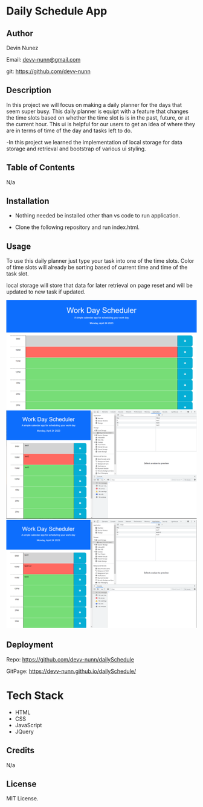 # Daily Schedule App

## Author

Devin Nunez

Email: devv-nunn@gmail.com

git: https://github.com/devv-nunn

## Description

In this project we will focus on making a daily planner for the days that seem super busy. This daily planner is equipt with a feature that changes the time slots based on whether the time slot is is in the past, future, or at the current hour. This ui is helpful for our users to get an idea of where they are in terms of time of the day and tasks left to do. 

-In this project we learned the implementation of local storage for data storage and retrieval and bootstrap of various ui styling.

## Table of Contents
N/a

## Installation

- Nothing needed be installed other than vs code to run application.

- Clone the following repository and run index.html.

## Usage

To use this daily planner just type your task into one of the time slots. Color of time slots will already be sorting based of current time and time of the task slot.

local storage will store that data for later retrieval on page reset and will be updated to new task if updated.

![Website screenshot](./Assets/images/Capture1.PNG)
![Website screenshot](./Assets/images/Capture2.PNG)
![Website screenshot](./Assets/images/Capture3.PNG)


## Deployment

Repo: https://github.com/devv-nunn/dailySchedule

GitPage: https://devv-nunn.github.io/dailySchedule/

# Tech Stack

- HTML 
- CSS
- JavaScript
- JQuery

## Credits

N/a

## License

MIT License.